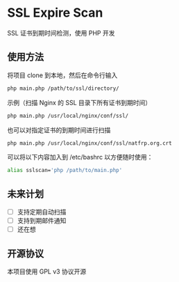 # SSL Expire Scan
SSL 证书到期时间检测，使用 PHP 开发

## 使用方法
将项目 clone 到本地，然后在命令行输入
```bash
php main.php /path/to/ssl/directory/
```
示例（扫描 Nginx 的 SSL 目录下所有证书到期时间）
```bash
php main.php /usr/local/nginx/conf/ssl/
```
也可以对指定证书的到期时间进行扫描
```bash
php main.php /usr/local/nginx/conf/ssl/natfrp.org.crt
```
可以将以下内容加入到 /etc/bashrc 以方便随时使用：
```bash
alias sslscan='php /path/to/main.php'
```
## 未来计划
- [ ] 支持定期自动扫描
- [ ] 支持到期邮件通知
- [ ] 还在想

## 开源协议
本项目使用 GPL v3 协议开源
